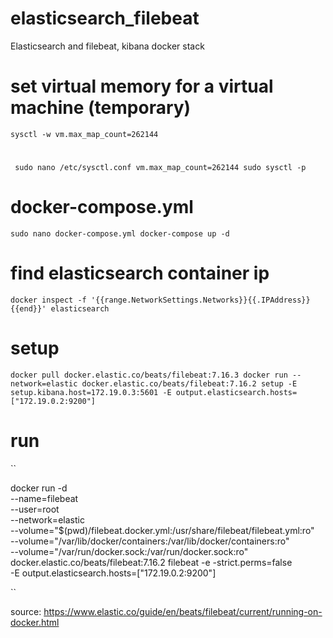 # elasticsearch_filebeat
Elasticsearch and filebeat, kibana docker stack

# set virtual memory for a virtual machine (temporary)
``
sysctl -w vm.max_map_count=262144
``

# 
`` 
sudo nano /etc/sysctl.conf
vm.max_map_count=262144
sudo sysctl -p
``

# docker-compose.yml
``
sudo nano docker-compose.yml
docker-compose up -d
``

# find elasticsearch container ip
``
docker inspect -f '{{range.NetworkSettings.Networks}}{{.IPAddress}}{{end}}' elasticsearch
``
# setup 
``
docker pull docker.elastic.co/beats/filebeat:7.16.3
docker run --network=elastic docker.elastic.co/beats/filebeat:7.16.2 setup -E setup.kibana.host=172.19.0.3:5601 -E output.elasticsearch.hosts=["172.19.0.2:9200"]
``

# run
``

docker run -d \
  --name=filebeat \
  --user=root \
  --network=elastic \
  --volume="$(pwd)/filebeat.docker.yml:/usr/share/filebeat/filebeat.yml:ro" \
  --volume="/var/lib/docker/containers:/var/lib/docker/containers:ro" \
  --volume="/var/run/docker.sock:/var/run/docker.sock:ro" \
  docker.elastic.co/beats/filebeat:7.16.2 filebeat -e -strict.perms=false \
  -E output.elasticsearch.hosts=["172.19.0.2:9200"]
  
``

source: https://www.elastic.co/guide/en/beats/filebeat/current/running-on-docker.html


